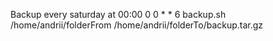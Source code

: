 Backup every saturday at 00:00
0 0 * * 6 backup.sh /home/andrii/folderFrom /home/andrii/folderTo/backup.tar.gz